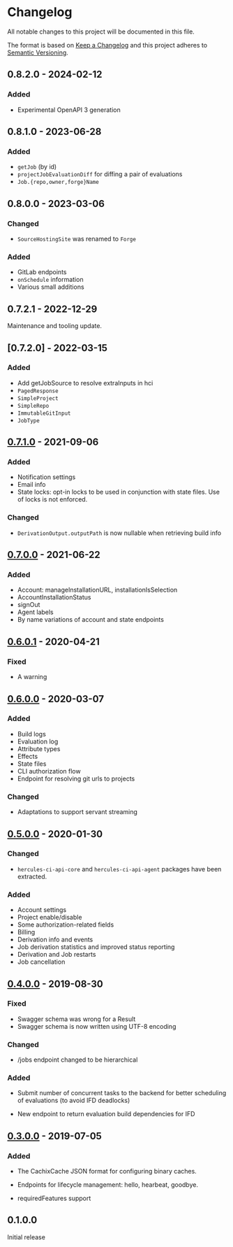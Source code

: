 # Changelog

All notable changes to this project will be documented in this file.

The format is based on [Keep a Changelog](https://keepachangelog.com/en/1.0.0/)
and this project adheres to [Semantic Versioning](https://semver.org/spec/v2.0.0.html).

## 0.8.2.0 - 2024-02-12

### Added

 - Experimental OpenAPI 3 generation

## 0.8.1.0 - 2023-06-28

### Added

 - `getJob` (by id)
 - `projectJobEvaluationDiff` for diffing a pair of evaluations
 - `Job.{repo,owner,forge}Name`

## 0.8.0.0 - 2023-03-06

### Changed

 - `SourceHostingSite` was renamed to `Forge`

### Added

 - GitLab endpoints
 - `onSchedule` information
 - Various small additions


## 0.7.2.1 - 2022-12-29

Maintenance and tooling update.

## [0.7.2.0] - 2022-03-15

### Added

 - Add getJobSource to resolve extraInputs in hci
 - `PagedResponse`
 - `SimpleProject`
 - `SimpleRepo`
 - `ImmutableGitInput`
 - `JobType`

## [0.7.1.0] - 2021-09-06

### Added

 - Notification settings
 - Email info
 - State locks: opt-in locks to be used in conjunction with state files. Use of locks is not enforced.

### Changed

 - `DerivationOutput.outputPath` is now nullable when retrieving build info

## [0.7.0.0] - 2021-06-22

### Added

 - Account: manageInstallationURL, installationIsSelection
 - AccountInstallationStatus
 - signOut
 - Agent labels
 - By name variations of account and state endpoints

## [0.6.0.1] - 2020-04-21

### Fixed

 - A warning

## [0.6.0.0] - 2020-03-07

### Added

 - Build logs
 - Evaluation log
 - Attribute types
 - Effects
 - State files
 - CLI authorization flow
 - Endpoint for resolving git urls to projects

### Changed

 - Adaptations to support servant streaming

## [0.5.0.0] - 2020-01-30

### Changed

- `hercules-ci-api-core` and `hercules-ci-api-agent` packages have been extracted.

### Added

- Account settings
- Project enable/disable
- Some authorization-related fields
- Billing
- Derivation info and events
- Job derivation statistics and improved status reporting
- Derivation and Job restarts
- Job cancellation

## [0.4.0.0] - 2019-08-30

### Fixed

- Swagger schema was wrong for a Result
- Swagger schema is now written using UTF-8 encoding

### Changed

- /jobs endpoint changed to be hierarchical

### Added

- Submit number of concurrent tasks to the backend for better scheduling of evaluations (to avoid IFD deadlocks)

- New endpoint to return evaluation build dependencies for IFD


## [0.3.0.0] - 2019-07-05

### Added

- The CachixCache JSON format for configuring binary caches.

- Endpoints for lifecycle management: hello, hearbeat, goodbye.

- requiredFeatures support

## 0.1.0.0

Initial release

[0.7.1.0]: https://github.com/hercules-ci/hercules-ci-agent/compare/hercules-ci-agent-0.7.0.0...hercules-ci-api-0.7.1.0
[0.7.0.0]: https://github.com/hercules-ci/hercules-ci-agent/compare/hercules-ci-agent-0.6.0.1...hercules-ci-api-0.7.0.0
[0.6.0.1]: https://github.com/hercules-ci/hercules-ci-agent/compare/hercules-ci-agent-0.6.0.0...hercules-ci-api-0.6.0.1
[0.6.0.0]: https://github.com/hercules-ci/hercules-ci-agent/compare/hercules-ci-agent-0.5.0.0...hercules-ci-api-0.6.0.0
[0.5.0.0]: https://github.com/hercules-ci/hercules-ci-agent/compare/hercules-ci-agent-0.4.0.0...hercules-ci-api-0.5.0.0
[0.4.0.0]: https://github.com/hercules-ci/hercules-ci-agent/compare/hercules-ci-agent-0.3.0.0...hercules-ci-api-0.4.0.0
[0.3.0.0]: https://github.com/hercules-ci/hercules-ci-agent/compare/hercules-ci-agent-0.1.0.0...hercules-ci-api-0.3.0.0
[Unreleased]: https://github.com/hercules-ci/hercules-ci-agent/compare/stable...master
